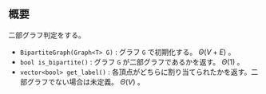 ## 概要

二部グラフ判定をする。

- `BipartiteGraph(Graph<T> G)` : グラフ `G` で初期化する。 $\Theta(V + E)$ 。
- `bool is_bipartite()` : グラフ `G` が二部グラフであるかを返す。 $\Theta(1)$ 。
- `vector<bool> get_label()` : 各頂点がどちらに割り当てられたかを返す。二部グラフでない場合は未定義。 $\Theta(V)$ 。
